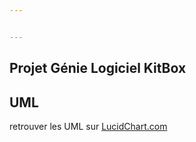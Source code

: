 ```yaml
---


---
```


<h2 id="projet-génie-logiciel-kitbox">Projet Génie Logiciel KitBox</h2>
<h2 id="uml">UML</h2>
<p>retrouver les UML sur <a href="http://LucidChart.com">LucidChart.com</a></p>

